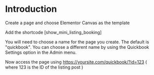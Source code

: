 # Introduction

Create a page and choose Elementor Canvas as the template

Add the shortcode [show_mini_listing_booking]

You will need to choose a name for the page you create. The default is "quickbook". You can choose a different name by using the Quickbook Settings option in the Admin menu.

Now access the page using https://yoursite.com/quickbook/?id=123   ( where 123 is the ID of the listing post )

